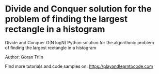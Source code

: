 # Divide and Conquer solution for the problem of finding the largest rectangle in a histogram

Divide and Conquer O(N logN) Python solution for the algorithmic problem of finding the largest rectangle in a histogram

Author:
Goran Trlin

Find more tutorials and code samples on:
https://playandlearntocode.com
